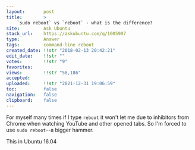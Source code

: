 ```yaml
---
layout:       post
title:        >
    `sudo reboot` vs `reboot` - what is the difference?
site:         Ask Ubuntu
stack_url:    https://askubuntu.com/q/1005907
type:         Answer
tags:         command-line reboot
created_date: !!str "2018-02-13 20:42:21"
edit_date:    !!str ""
votes:        !!str "9"
favorites:    
views:        !!str "58,186"
accepted:     
uploaded:     !!str "2021-12-31 19:06:59"
toc:          false
navigation:   false
clipboard:    false
---
```


For myself many times if I type `reboot` it won't let me due to inhibitors from Chrome when watching YouTube and other opened tabs. So I'm forced to use `sudo reboot`--a bigger hammer.

This in Ubuntu 16.04
